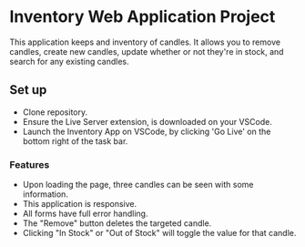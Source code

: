# Inventory Web Application Project
This application keeps and inventory of candles. It allows you to remove candles, create new candles, update whether or not they're in stock, and search for any existing candles.

## Set up
- Clone repository.
- Ensure the Live Server extension, is downloaded on your VSCode.
- Launch the Inventory App on VSCode, by clicking 'Go Live' on the bottom right of the task bar.

### Features
- Upon loading the page, three candles can be seen with some information. 
- This application is responsive. 
- All forms have full error handling.
- The "Remove" button deletes the targeted candle.
- Clicking "In Stock" or "Out of Stock" will toggle the value for that candle. 
